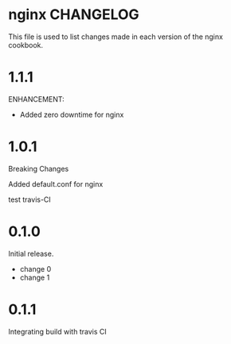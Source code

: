 # nginx CHANGELOG

This file is used to list changes made in each version of the nginx cookbook.

# 1.1.1

ENHANCEMENT:

- Added zero downtime for nginx

# 1.0.1

Breaking Changes

Added default.conf for nginx

test travis-CI

# 0.1.0

Initial release.

- change 0
- change 1

# 0.1.1

Integrating build with travis CI
